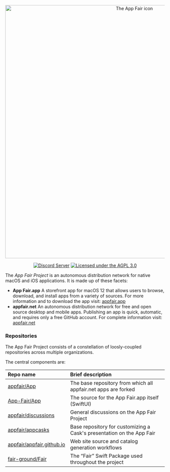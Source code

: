 <p align="center">
<a alt="Download the App Fair app for macOS 12" href="https://appfair.app"><img alt="The App Fair icon" align="center" style="height: 20vh;" src="https://appfair.net/appfair-icon.svg" /></a>
</p>
<p align="center">
  <a alt="Visit Discord Channel" href="https://discord.gg/ZrnGQP6p3d"><img alt="Discord Server" src="https://img.shields.io/discord/959553736450142268?color=7489d5&logo=discord&logoColor=ffffff" /></a>
  <a alt="AGPL 3.0" href="https://www.gnu.org/licenses/agpl-3.0.en.html"><img alt="Licensed under the AGPL 3.0" src="https://img.shields.io/static/v1?label=License&message=AGPL+3.0&color=forestgreen" /></a>
</p>

The *App Fair Project* is an autonomous distribution network for native macOS and iOS applications. 
It is made up of these facets:

 * **App Fair.app** A storefront app for macOS 12 that allows users to browse, download, and install apps from a variety of sources. For more information and to download the app visit: [appfair.app](https://appfair.app)
 * **appfair.net** An autonomous distribution network for free and open source desktop and mobile apps. Publishing an app is quick, automatic, and requires only a free GitHub account. For complete information visit: [appfair.net](https://appfair.net)

### Repositories

The App Fair Project consists of a constellation of loosly-coupled repositories
across multiple organizations.

The central components are:

| Repo name | Brief description |
| :--- | :--- |
| [appfair/App](https://github.com/appfair/App) | The base repository from which all appfair.net apps are forked |
| [App-Fair/App](https://github.com/App-Fair/App) | The source for the App Fair.app itself (SwiftUI) |
| [appfair/discussions](https://github.com/appfair/discussions) | General discussions on the App Fair Project |
| [appfair/appcasks](https://github.com/appfair/appcasks) | Base repository for customizing a Cask's presentation on the App Fair |
| [appfair/appfair.github.io](https://github.com/appfair/appfair.github.io) | Web site source and catalog generation workflows |
| [fair-ground/Fair](https://github.com/fair-ground/Fair) | The “Fair” Swift Package used throughout the project |
